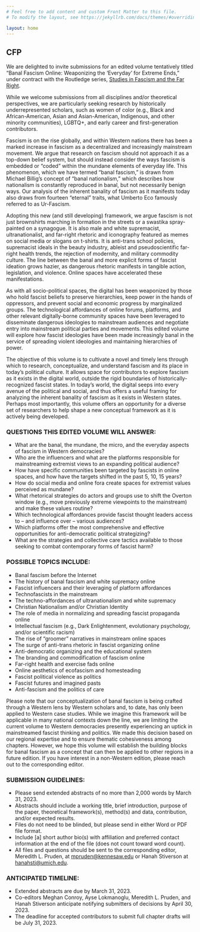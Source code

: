 ```yaml
---
# Feel free to add content and custom Front Matter to this file.
# To modify the layout, see https://jekyllrb.com/docs/themes/#overriding-theme-defaults

layout: home
---
```

## CFP

We are delighted to invite submissions for an edited volume tentatively titled “Banal Fascism Online: Weaponizing the ‘Everyday’ for Extreme Ends,” under contract with the Routledge series, [Studies in Fascism and the Far Right](https://www.routledge.com/Routledge-Studies-in-Fascism-and-the-Far-Right/book-series/FFR#). 

While we welcome submissions from all disciplines and/or theoretical perspectives, we are particularly seeking research by historically underrepresented scholars, such as women of color (e.g., Black and African-American, Asian and Asian-American, Indigenous, and other minority communities), LGBTQ+, and early career and first-generation contributors. 

Fascism is on the rise globally,  and within Western nations there has been a marked increase in fascism as a decentralized and increasingly mainstream movement. We argue that research on fascism should not approach it as a top-down belief system, but should instead consider the ways fascism is embedded or “coded” within the mundane elements of everyday life. This phenomenon, which we have termed “banal fascism,” is drawn from Michael Billig’s concept of “banal nationalism,” which describes how nationalism is constantly reproduced in banal, but not necessarily benign ways. Our analysis of the inherent banality of fascism as it manifests today also draws from fourteen “eternal” traits, what Umberto Eco famously referred to as  Ur-Fascism.

Adopting this new (and still developing) framework, we argue fascism is not just brownshirts marching in formation in the streets or a swastika spray-painted on a synagogue. It is also male and white supremacist, ultranationalist, and far-right rhetoric and iconography featured as memes on social media or slogans on t-shirts. It is anti-trans school policies, supremacist ideals in the beauty industry, ableist and pseudoscientific far-right health trends, the rejection of modernity, and military commodity culture. The line between the banal and more explicit forms of fascist ideation grows hazier, as dangerous rhetoric manifests in tangible action, legislation, and violence. Online spaces have accelerated these manifestations.

As with all socio-political spaces, the digital has been weaponized by those who hold fascist beliefs  to preserve hierarchies, keep power in the hands of oppressors, and prevent social and economic progress by marginalized groups. The technological affordances of online forums, platforms, and other relevant digitally-borne community spaces have been leveraged to disseminate dangerous ideologies to mainstream audiences and negotiate entry into mainstream political parties and movements. This edited volume will explore how fascist ideologies have been made increasingly banal in the service of spreading violent ideologies and maintaining hierarchies of power. 

The objective of this volume is to cultivate a novel and timely lens through which to research, conceptualize, and understand fascism and its place in today’s political culture. It allows space for contributors to explore fascism as it exists in the digital world, outside the rigid boundaries of historically-recognized fascist states. In today’s world, the digital seeps into every avenue of the political and social, and thus offers a useful framing for analyzing the inherent banality of fascism as it exists in Western states. Perhaps most importantly, this volume offers an opportunity for a diverse set of researchers to help shape a new conceptual framework as it is actively being developed.

### QUESTIONS THIS EDITED VOLUME WILL ANSWER:
- What are the banal, the mundane, the micro, and the everyday aspects of fascism in Western democracies? 
- Who are the influencers and what are the platforms responsible for mainstreaming extremist views to an expanding political audience? 
- How have specific communities been targeted by fascists in online spaces, and how have the targets shifted in the past 5, 10, 15 years?
- How do social media and online fora create spaces for extremist values perceived as mundane? 
- What rhetorical strategies do actors and groups use to shift the Overton window (e.g., move previously extreme viewpoints to the mainstream) and make these values routine?
- Which technological affordances provide fascist thought leaders access to – and influence over – various audiences? 
- Which platforms offer the most comprehensive and effective opportunities for anti-democratic political strategizing? 
- What are the strategies and collective care tactics available to those seeking to combat contemporary forms of fascist harm?

### POSSIBLE TOPICS INCLUDE:
- Banal fascism before the Internet
- The history of banal fascism and white supremacy online
- Fascist influencers and their leveraging of platform affordances
- Technofascists in the mainstream 
- The techno-affordances of ultranationalism and white supremacy
- Christian Nationalism and/or Christian Identity 
- The role of media in normalizing and spreading fascist propaganda online
- Intellectual fascism (e.g., Dark Enlightenment, evolutionary psychology, and/or scientific racism)
- The rise of “groomer” narratives in mainstream online spaces
- The surge of anti-trans rhetoric in fascist organizing online
- Anti-democratic organizing and the educational system
- The branding and commodification of fascism online
- Far-right health and exercise fads online
- Online aesthetics of ecofascism and homesteading
- Fascist political violence as politics
- Fascist futures and imagined pasts
- Anti-fascism and the politics of care

Please note that our conceptualization of banal fascism is being crafted through a Western lens by Western scholars and, to date, has only been applied to Western case studies. While we imagine this framework will be applicable in many national contexts down the line, we are limiting the current volume to Western democracies presently experiencing an uptick in mainstreamed fascist thinking and politics. We made this decision based on our regional expertise and to ensure thematic cohesiveness among chapters. However, we hope this volume will establish the building blocks for banal fascism as a concept that can then be applied to other regions in a future edition. If you have interest in a non-Western edition, please reach out to the corresponding editor.

### SUBMISSION GUIDELINES:
- Please send extended abstracts of no more than 2,000 words by March 31, 2023. 
- Abstracts should include a working title, brief introduction, purpose of the paper, theoretical framework(s), method(s) and data, contribution, and/or expected results. 
- Files do not need to be blinded, but please send in either Word or PDF file format. 
- Include [a] short author bio(s) with affiliation and preferred contact information at the end of the file (does not count toward word count).
- All files and questions should be sent to the corresponding editor, Meredith L. Pruden, at [mpruden@kennesaw.edu](mailto:mpruden@kennesaw.edu) or Hanah Stiverson at [hanahsti@umich.edu](mailto:hanahsti@umich.edu).

### ANTICIPATED TIMELINE:
- Extended abstracts are due by March 31, 2023. 
- Co-editors Meghan Conroy, Ayse Lokmanoglu, Meredith L. Pruden, and Hanah Stiverson anticipate notifying submitters of decisions by April 30, 2023. 
- The deadline for accepted contributors to submit full chapter drafts will be July 31, 2023.   
